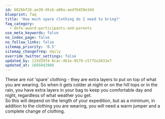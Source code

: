 ```yaml
---
id: 6026bf26-ae39-45c6-a00a-aedf6459e344
blueprint: faq
title: 'How much spare clothing do I need to bring?'
faq_category:
  - dofe-award-participants-and-parents
use_meta_keywords: false
no_index_page: false
no_follow_links: false
sitemap_priority: '0.5'
sitemap_changefreq: daily
override_twitter_settings: false
updated_by: 115d3974-8cac-461e-9579-c5775a2031e7
updated_at: 1665842966
---
```

These are not 'spare' clothing - they are extra layers to put on top of what you are wearing.  So when it gets colder at night or on the hill tops or in the rain, you have extra layers in your bag to keep you comfortable day and night, regardless of what weather you get.  
So this will depend on the length of your expedition, but as a minimum, in addition to the clothing you are wearing, you will need a warm jumper and a complete change of clothing.